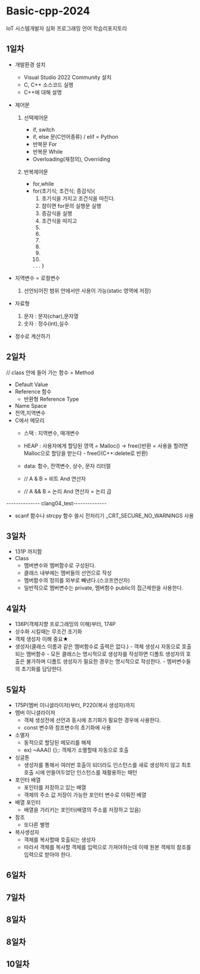 # Basic-cpp-2024
IoT 시스템개발자 심화 프로그래밍 언어 학습리포지토리

## 1일차
- 개발환경 설치
	- Visual Studio 2022 Community 설치
	- C, C++ 소스코드 실행
	- C++에 대해 설명

- 제어문
	1. 선택제어문 
		- if, switch
		- if, else 문(C언어종류) / elif = Python
		- 반복문 For
		- 반복문 While
		- Overloading(재정의), Overriding
		
	2. 반복제어문 
		- for,while
		- for(초기식; 조건식; 증감식){
			1. 초기식을 가지고 조건식을 따진다.
			2. 참이면 for문의 실행문 실행
			3. 증감식을 실행
			4. 조건식을 따지고
			2.
			3.
			4.
			2.
			3.
			4.
			.
			.
			.
		}

	
- 지역변수 = 로컬변수
	1. 선언되어진 범위 안에서만 사용이 가능(static 영역에 저장)

- 자료형
	1. 문자 : 문자(char),문자열
	2. 숫자 : 정수(int),실수
	
- 정수로 계산하기
	



## 2일차
// class 안에 들어 가는 함수 = Method

- Default Value
- Reference 함수
	- 반환형 Reference Type
- Name Space
- 전역,지역변수
- C에서 메모리
	- 스택 : 지역변수, 매개변수
	- HEAP : 사용자에게 할당된 영역
		= Malloc() -> free()반환 = 사용을 할려면 Malloc으로 할당을 받는다 - free()(C++:delete로 반환)
	- data: 함수, 전역변수, 상수, 문자 리터럴
	
	- // A & B = 비트 And 연산자
	- // A && B = 논리 And 연산자 = 논리 곱
		
-------------- clang04_test--------------
- scanf 함수나 strcpy 함수 쓸시 전처리기 _CRT_SECURE_NO_WARNINGS 사용

## 3일차
- 131P 까지함
- Class 
	- 멤버변수와 멤버함수로 구성된다.
	- 클래스 내부에는 멤버들의 선언으로 작성 
	- 멤버함수의 정의를 외부로 빼낸다.(스코프연산자)
	- 일반적으로 멤버변수는 private, 멤버함수 public의 접근제한을 사용한다.
	

## 4일차
- 136P(객체지향 프로그래밍의 이해)부터, 174P
- 상수화 시킬때는 무조건 초기화
- 객체 생성자 이해 중요★
- 생성자(클래스 이름과 같은 멤버함수로 출력은 없다.)
		- 객체 생성시 자동으로 호출되는 멤버함수
		- 모든 클래스는 명시적으로 생성자를 작성하면 디폴트 생성자의 호출은 불가하며 디폴트 생성자가 필요한 경우는 명시적으로 작성한다.
		- 멤버변수들의 초기화를 담당한다.
		
		
## 5일차
- 175P(멤버 이니셜라이저)부터, P220(복사 생성자)까지
- 멤버 이니셜라이저
	- 객체 생성전에 선언과 동시에 초기화가 필요한 경우에 사용한다.
	- const 변수와 참조변수의 초기화에 사용
- 소멸자 
	- 동적으로 할당된 메모리를 해제 
	- ex) ~AAA() {};: 객체가 소멸할때 자동으로 호출 
- 싱글톤  
	- 생성자를 통해서 여러번 호출이 되더라도 인스턴스를 새로 생성하지 않고 최초 호출 시에 만들어두었던 인스턴스를 재활용하는 패턴
- 포인터 배열 
	- 포인터를 저장하고 있는 배열
	- 객체의 주소 값 저장이 가능한 포인터 변수로 이뤄진 배열
- 배열 포인터 
	- 배열을 가리키는 포인터(배열의 주소를 저장하고 있음)
- 참조 
	- 또다른 별명 
- 복사생성자 
	- 객체를 복사할때 호출되는 생성자
	- 따라서 객체를 복사할 객체를 입력으로 가져야하는데 이때 원본 객체의 참조를 입력으로 받아야 한다.



## 6일차 

## 7일차

## 8일차

## 8일차

## 10일차
